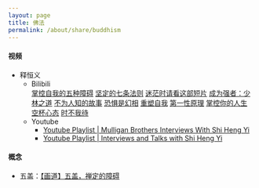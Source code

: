 ```yaml
---
layout: page
title: 佛法
permalink: /about/share/buddhism
---
```


#### 视频

- 释恒义
  - Bilibili<br/>[掌控自我的五种障碍](https://www.bilibili.com/video/BV1xm4y1G776) [坚定的七条法则](https://www.bilibili.com/video/BV1g94y1Y7Gg) [迷茫时请看这部短片](https://www.bilibili.com/video/BV1xN411E7cA) [成为强者：少林之道](https://www.bilibili.com/video/BV1AN411x7pn) [不为人知的故事](https://www.bilibili.com/video/BV1Ly4y1P7eo) [恐惧是幻相](https://www.bilibili.com/video/BV1ZM41197JR) [重塑自我](https://www.bilibili.com/video/BV18N4y1o7j2) [第一性原理](https://www.bilibili.com/video/BV1oM41197Au) [掌控你的人生](https://www.bilibili.com/video/BV1jh4y1B7bi) [空杯心态](https://www.bilibili.com/video/BV1ZM41197Ja) [时不我待](https://www.bilibili.com/video/BV1hN411x7XX)
  - Youtube
    - [Youtube Playlist \| Mulligan Brothers Interviews With Shi Heng Yi](https://www.youtube.com/playlist?list=PL2OhuBUEg0TSLpy9yQ3pUD1qQQQ0KAtdX)
    - [Youtube Playlist \| Interviews and Talks with Shi Heng Yi](https://www.youtube.com/playlist?list=PL2OhuBUEg0TT6DGtRJBl4QrZS1vUef71s)

#### 概念

- 五盖：[【画道】五盖，禅定的障碍](https://mp.weixin.qq.com/s/xbo3AQQc46XB3tP-saSpbA) 